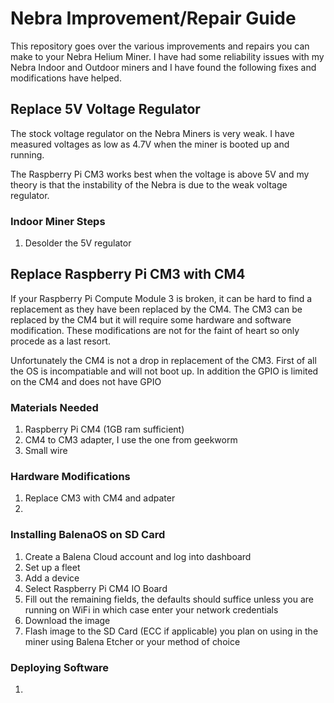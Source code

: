 # Nebra Improvement/Repair Guide

This repository goes over the various improvements and repairs you can make to your Nebra Helium Miner. I have had some reliability issues with my Nebra Indoor and Outdoor miners and I have found the following fixes and modifications have helped.

## Replace 5V Voltage Regulator
The stock voltage regulator on the Nebra Miners is very weak. 
I have measured voltages as low as 4.7V when the miner is booted up and running. 

The Raspberry Pi CM3 works best when the voltage is above 5V and my theory is that the instability of the Nebra is due to the weak voltage regulator.

### Indoor Miner Steps
1. Desolder the 5V regulator


## Replace Raspberry Pi CM3 with CM4

If your Raspberry Pi Compute Module 3 is broken, it can be hard to find a replacement as they have been replaced by the CM4. The CM3 can be replaced by the CM4 but it will require some hardware and software modification. These modifications are not for the faint of heart so only procede as a last resort. 

Unfortunately the CM4 is not a drop in replacement of the CM3. First of all the OS is incompatiable and will not boot up. In addition the GPIO is limited on the CM4 and does not have GPIO 

### Materials Needed
1. Raspberry Pi CM4 (1GB ram sufficient)
2. CM4 to CM3 adapter, I use the one from geekworm
3. Small wire

### Hardware Modifications
1. Replace CM3 with CM4 and adpater
2. 

### Installing BalenaOS on SD Card
1. Create a Balena Cloud account and log into dashboard
2. Set up a fleet
3. Add a device
4. Select Raspberry Pi CM4 IO Board
5. Fill out the remaining fields, the defaults should suffice unless you are running on WiFi in which case enter your network credentials
6. Download the image
7. Flash image to the SD Card (ECC if applicable) you plan on using in the miner using Balena Etcher or your method of choice

### Deploying Software
1. 

